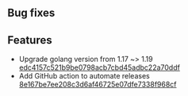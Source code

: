 ## Bug fixes

## Features

- Upgrade golang version from 1.17 ~> 1.19 [edc4157c521b9be0798acb7cbd45adbc22a70ddf](edc4157c521b9be0798acb7cbd45adbc22a70ddf)
- Add GitHub action to automate releases [8e167be7ee208c3d6af46725e07dfe7338f968cf](8e167be7ee208c3d6af46725e07dfe7338f968cf)
